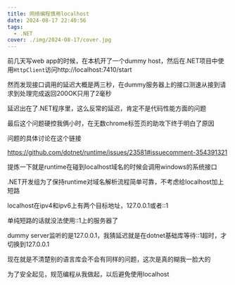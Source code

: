 ```yaml
---
title: 网络编程慎用localhost
date: 2024-08-17 22:40:56
tags: 
  - .NET
cover: ./img/2024-08-17/cover.jpg
---
```


前几天写web app的时候，在本机开了一个dummy host，然后在.NET项目中使用`HttpClient`访问http://localhost:7410/start

然而发现接口调用的延迟大概是两三秒，在dummy服务器上的接口测速从接到请求到处理完成返回200OK只用了2毫秒

延迟出在了.NET程序里，这么反常的延迟，肯定不是代码性能方面的问题

最后这个问题硬控我俩小时，在无数chrome标签页的助攻下终于明白了原因

问题的具体讨论在这个链接

https://github.com/dotnet/runtime/issues/23581#issuecomment-354391321

提炼一下就是runtime在碰到localhost域名的时候会调用windows的系统接口

.NET开发组为了保持runtime对域名解析流程简单可靠，不考虑给localhost加上短路

localhost在ipv4和ipv6上有两个目标地址，127.0.0.1或者::1

单纯短路的话就没法使用::1上的服务器了

dummy server监听的是127.0.0.1，我猜延迟就是在dotnet基础库等待::1超时，才切换到127.0.0.1

现在就是不清楚别的语言库会不会有同样的问题，这次是真的糊我一脸大的

为了安全起见，规范编程从我做起，以后避免使用localhost

